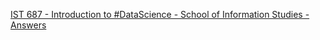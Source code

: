 [IST 687 - Introduction to #DataScience - School of Information Studies - Answers](https://qi.tc/qi/119399)